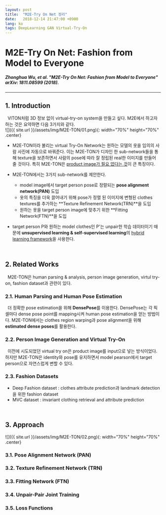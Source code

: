 ```yaml
---
layout: post
title:  "M2E-Try On Net 정리"
date:   2018-12-14 21:47:00 +0900
lang: ko
tags: DeepLearning GAN Virtual-Try-On
---
```

# M2E-Try On Net: Fashion from Model to Everyone #

##### Zhonghua Wu, et al. "M2E-Try On Net: Fashion from Model to Everyone" arXiv: 1811.08599 (2018). #####
<hr>

## 1. Introduction ##
&nbsp;&nbsp;VITON처럼 3D 정보 없이 virtual-try-on system을 만들고 싶다. M2E에서 하고자 하는 것은 요약하면 다음 3가지와 같다.
<br>
![]({{ site.url }}/assets/img/M2E-TON/01.png){: width="70%" height="70%" .center}
* M2E-TON이라 불리는 virtual Try-On Network는 원하는 모델의 옷을 임의의 사람 사진에 자동으로 바꿔준다. 이는 M2E-TON가 디자인 한 sub-network들을 통해 texture을 보존하면서 사람의 pose에 따라 잘 정립된 real한 이미지를 만들어 줄 것이다. 특히 M2E-TON은 <u>product image가 필요 없다는 것</u>이 큰 특징이다.

* M2E-TON에서는 3가지 sub-network를 제안한다.
    + model image에서 target person pose로 정렬되는 **pose alignment network(PAN)** 도입
    + 옷의 특징을 더욱 끌어내기 위해 pose가 정렬 된 이미지에 변형된 clothes textures를 추가하는 **Texture Refinement Network(TRN)**을 도입
    + 원하는 옷을 target person image에 맞추기 위한 **Fitting Network(FTN)**을 도입

* target person P와 원하는 model clothes인 P'는 unpair한 학습 데이터이기 때문에 **unsupervised learning & self-supervised learning**의 <u>hybrid learning framework</u>을 사용한다.

<br>

## 2. Related Works ##
&nbsp;&nbsp;M2E-TON은 human parsing & analysis, person image generation, virtul try-on, fashion dataset과 관련이 있다.

### 2.1. Human Parsing and Human Pose Estimation ###
&nbsp;&nbsp;더 정확한 pose estimation을 위해 **DensePose**를 이용한다. DensePose는 각 픽셀마다 dense pose point를 mapping시켜 human pose estimation을 얻는 방법이다. M2E-TON에서는 clothes region warping과 pose alignment을 위해 **estimated dense poses**를 활용한다.
<br>

### 2.2. Person Image Generation and Virtual Try-On ###
&nbsp;&nbsp;이전에 시도되었던 virtual try on은 product image를 input으로 넣는 방식이었다.<br>
하지만 M2E-TON은 identity와 pose를 유지하면서 model pearson에서 target person으로 자연스럽게 변할 수 있다.

### 2.3. Fashion Datasets ###
* Deep Fashion dataset : clothes attribute prediction과 landmark detection을 위한 fashion dataset
* MVC dataset : invariant clothing retrieval and attribute prediction

<br>

## 3. Approach ##
![]({{ site.url }}/assets/img/M2E-TON/02.png){: width="70%" height="70%" .center}
### 3.1. Pose Alignment Network (PAN) ###

### 3.2. Texture Refinement Network (TRN) ###

### 3.3. Fitting Network (FTN) ###

### 3.4. Unpair-Pair Joint Training ###

### 3.5. Loss Functions ###